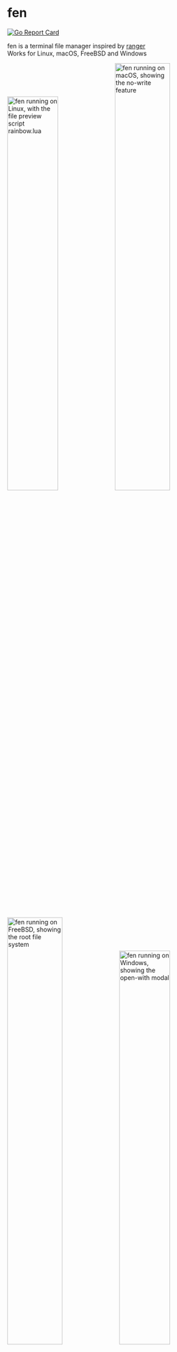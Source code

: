 # fen

[![Go Report Card](https://goreportcard.com/badge/github.com/kivattt/fen)](https://goreportcard.com/report/github.com/kivattt/fen)

fen is a terminal file manager inspired by [ranger](https://github.com/ranger/ranger)\
Works for Linux, macOS, FreeBSD and Windows

<p float="left">
<img src="screenshots/linux.png" alt="fen running on Linux, with the file preview script rainbow.lua" width="48%">
<img src="screenshots/macos.png" alt="fen running on macOS, showing the no-write feature" width="50%">
<img src="screenshots/freebsd.png" alt="fen running on FreeBSD, showing the root file system" width="50%">
<img src="screenshots/windows.png" alt="fen running on Windows, showing the open-with modal" width="48%">
</p>

# Try it out now!
```
git clone https://github.com/kivattt/fen
cd fen
go build
./fen
```

# Installing on Linux/FreeBSD
Download the latest version in the [Releases](https://github.com/kivattt/fen/releases) page, and put it inside `/usr/local/bin`

Alternatively:
```
sudo -i GOBIN=/usr/local/bin go install github.com/kivattt/fen@latest
```

# Controls
Arrow keys, hjkl, mouse click or scrollwheel to navigate (Enter goes right), Escape key to cancel an action

`?` or `F1` Toggle help menu\
`q` Quit fen\
`z` or `Backspace` Toggle hidden files\
`Ctrl + Space` or `Ctrl + n` Open file(s) with specific program\
`Home` or `g` to go to the top\
`End` or `G` to go to the bottom\
`M` Go to the middle\
`Page Up` / `Page Down` Scroll up/down an entire page\
`H` Go to the top of the screen\
`L` Go to the bottom of the screen\
`Del` or `x` Delete file(s)\
`y` Copy file(s)\
`d` Cut file(s)\
`p` Paste file(s)\
`/` or `Ctrl + f` Search\
`c` Goto folder\
`Space` Select files\
`A` Flip selection in folder (select all files)\
`D` Deselect all, and un-yank\
`a` Rename a file\
`V` Start selecting by moving\
`n` Create a new file\
`N` Create a new folder\
`F5` Sync the screen, fixes broken output that can be caused by running a command, or filenames with certain Unicode characters
`0-9` Go to a configured bookmark

# Configuration
You can find a complete default config with extra examples in the [config.lua](config.lua) file\
For a full config folder example, see [my personal config](https://github.com/kivattt/dotfiles/blob/main/.config/fen/config.lua)

Linux/FreeBSD: `~/.config/fen/config.lua` or `$XDG_CONFIG_HOME/fen/config.lua` if `$XDG_CONFIG_HOME` set\
macOS: `$HOME/Library/Application Support/fen/config.lua`\
Windows: `%AppData%\Roaming\fen\config.lua`

You can specify a different config file with the `--config` flag

# File previews
fen does not (yet!) have file previews by default\
For file previews with programs like `cat` or `head`, you can add something like this to your config.lua:
```lua
fen.preview = {
    {
        program = {"head -n 100"},
        match = {"*"}
    }
}
```

For something cross-platform, file previews can also be a [lua script](lua-file-preview-examples/basic.lua).
```lua
fen.preview = {
    {
        script = fen.config_path.."basic.lua",
        match = {"*"}
    }
}
```
If "script" is set, "program" will be ignored in the same preview entry.\
"script" can not be a list like "program" can, because we want to see syntax errors when writing lua code instead of falling back to anything.\
The "script" key has to be an absolute file path

# Changing directory
You can change the current working directory to the one in fen on exit:
```bash
cd $(fen --print-folder-on-exit)
```

You can alias fen to do this every time you open it by adding this to your `.bashrc`:
```bash
cd_fen() {
    cd $(fen --print-folder-on-exit)
}
alias fen=cd_fen
```
NOTE: Using this alias will break command-line arguments, like `fen -v` since the output will be passed to `cd`.

# Lua scripting
fen uses [gopher-lua](https://github.com/yuin/gopher-lua) as its Lua runtime.

## Writing file preview scripts with Lua
Do not use `print()`, it outputs to stdout which doesn't work well within file previews.\
You can find examples in [lua-file-preview-examples](lua-file-preview-examples)

File preview scripts are separate from config.lua, don't expect any direct overlap in the API

### Available variables:
`fen.SelectedFile` Currently selected file absolute file path to preview\
`fen.Width` Width of the file preview area\
`fen.Height` Height of the file preview area

### Available functions:
`fen:Print(text, x, y, maxWidth, alignment, color) returns amount of characters on screen printed` Print text at the given x/y position. x=0, y=0 is the top left corner of the file preview area and limited to the file preview area only [Go doc](https://pkg.go.dev/github.com/rivo/tview#Print)\
`fen:PrintSimple(text, x, y) returns amount of characters on screen printed` Same as above, with default color and alignment and no maxWidth [Go doc](https://pkg.go.dev/github.com/rivo/tview#PrintSimple)\
`fen:Escape(text)` Escape style tags [Go doc](https://pkg.go.dev/github.com/rivo/tview#Escape)\
`fen:TranslateANSI(text)` Turn ANSI into style tags [Go doc](https://pkg.go.dev/github.com/rivo/tview#TranslateANSI)\
`fen:NewRGBColor(r, g, b)` [Go doc](https://pkg.go.dev/github.com/gdamore/tcell/v2#NewRGBColor)\
`fen:ColorToString(color)` (Since v1.1.2) [Go doc](https://pkg.go.dev/github.com/gdamore/tcell/v2#Color.String)\
`fen:RuntimeOS()` (Since v1.1.3) The OS fen is running in [Go doc](https://pkg.go.dev/runtime#pkg-constants)\
`fen:Version()` (Since v1.2.3) fen version string

**Notes about `fen:Print()` and `fen:PrintSimple()`:**\
Newlines will not show up, and do nothing. You will have to manually call it multiple times, increasing y.\
Tabs are replaced with 4 spaces so they are visible

## Writing file open scripts with Lua (Since v1.3.0)
You can find examples in [lua-file-open-examples](lua-file-open-examples)

### Available variables:
`fen.SelectedFiles` List of selected files to open\
`fen.ConfigPath` Same as `fen.config_path` from config.lua\
`fen.RuntimeOS` The OS fen is running in [Go doc](https://pkg.go.dev/runtime#pkg-constants)\
`fen.Version` fen version string

# Known issues
- fen may crash in the middle of deleting files due to a data race, most commonly when deleting a lot of files (like 4000)
- File previews are ran synchronously, which means they slow down fen
- fen intentionally does not handle Unicode "grapheme clusters" (like chinese text) in filenames correctly for performance reasons. You need to manually build fen with the replace directive for my [tcell fork](https://github.com/kivattt/tcell-naively-faster) in the go.mod file removed to show them correctly
- Symlinks have no special distinction, a folder symlink will appear like a normal folder
- On FreeBSD, when the disk is full, fen may erroneously show a very large amount of disk space available (like `18.446 EB free`), when in reality there is no available space
- Deleting files sometimes doesn't work on Windows (due to files being open in another program?)
- `go test` doesn't work on Windows
- The color for audio files is invisible in the default Windows Powershell colors, but not cmd or Windows Terminal

See [TODO.md](TODO.md) for other issues and possible future features, roughly sorted by priority
